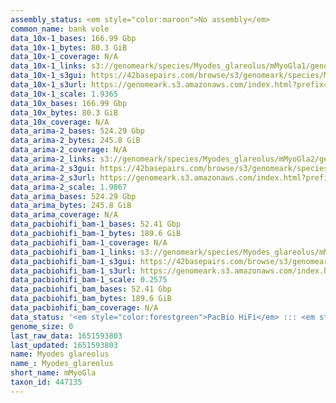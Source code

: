 ```yaml
---
assembly_status: <em style="color:maroon">No assembly</em>
common_name: bank vole
data_10x-1_bases: 166.99 Gbp
data_10x-1_bytes: 80.3 GiB
data_10x-1_coverage: N/A
data_10x-1_links: s3://genomeark/species/Myodes_glareolus/mMyoGla1/genomic_data/10x/<br>
data_10x-1_s3gui: https://42basepairs.com/browse/s3/genomeark/species/Myodes_glareolus/mMyoGla1/genomic_data/10x/
data_10x-1_s3url: https://genomeark.s3.amazonaws.com/index.html?prefix=species/Myodes_glareolus/mMyoGla1/genomic_data/10x/
data_10x-1_scale: 1.9365
data_10x_bases: 166.99 Gbp
data_10x_bytes: 80.3 GiB
data_10x_coverage: N/A
data_arima-2_bases: 524.29 Gbp
data_arima-2_bytes: 245.8 GiB
data_arima-2_coverage: N/A
data_arima-2_links: s3://genomeark/species/Myodes_glareolus/mMyoGla2/genomic_data/arima/<br>
data_arima-2_s3gui: https://42basepairs.com/browse/s3/genomeark/species/Myodes_glareolus/mMyoGla2/genomic_data/arima/
data_arima-2_s3url: https://genomeark.s3.amazonaws.com/index.html?prefix=species/Myodes_glareolus/mMyoGla2/genomic_data/arima/
data_arima-2_scale: 1.9867
data_arima_bases: 524.29 Gbp
data_arima_bytes: 245.8 GiB
data_arima_coverage: N/A
data_pacbiohifi_bam-1_bases: 52.41 Gbp
data_pacbiohifi_bam-1_bytes: 189.6 GiB
data_pacbiohifi_bam-1_coverage: N/A
data_pacbiohifi_bam-1_links: s3://genomeark/species/Myodes_glareolus/mMyoGla1/genomic_data/pacbio_hifi/<br>
data_pacbiohifi_bam-1_s3gui: https://42basepairs.com/browse/s3/genomeark/species/Myodes_glareolus/mMyoGla1/genomic_data/pacbio_hifi/
data_pacbiohifi_bam-1_s3url: https://genomeark.s3.amazonaws.com/index.html?prefix=species/Myodes_glareolus/mMyoGla1/genomic_data/pacbio_hifi/
data_pacbiohifi_bam-1_scale: 0.2575
data_pacbiohifi_bam_bases: 52.41 Gbp
data_pacbiohifi_bam_bytes: 189.6 GiB
data_pacbiohifi_bam_coverage: N/A
data_status: '<em style="color:forestgreen">PacBio HiFi</em> ::: <em style="color:forestgreen">10x</em> ::: <em style="color:forestgreen">Arima</em>'
genome_size: 0
last_raw_data: 1651593803
last_updated: 1651593803
name: Myodes glareolus
name_: Myodes_glareolus
short_name: mMyoGla
taxon_id: 447135
---
```

